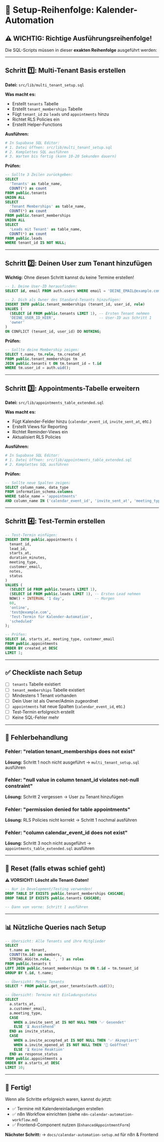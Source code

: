 # 🚀 Setup-Reihenfolge: Kalender-Automation

## ⚠️ WICHTIG: Richtige Ausführungsreihenfolge!

Die SQL-Scripts müssen in dieser **exakten Reihenfolge** ausgeführt werden:

---

## Schritt 1️⃣: Multi-Tenant Basis erstellen

**Datei:** `src/lib/multi_tenant_setup.sql`

**Was macht es:**
- Erstellt `tenants` Tabelle
- Erstellt `tenant_memberships` Tabelle
- Fügt `tenant_id` zu `leads` und `appointments` hinzu
- Richtet RLS Policies ein
- Erstellt Helper-Functions

**Ausführen:**
```bash
# In Supabase SQL Editor:
# 1. Datei öffnen: src/lib/multi_tenant_setup.sql
# 2. Komplettes SQL ausführen
# 3. Warten bis fertig (kann 10-20 Sekunden dauern)
```

**Prüfen:**
```sql
-- Sollte 3 Zeilen zurückgeben:
SELECT 
  'Tenants' as table_name, 
  COUNT(*) as count 
FROM public.tenants
UNION ALL
SELECT 
  'Tenant Memberships' as table_name, 
  COUNT(*) as count 
FROM public.tenant_memberships
UNION ALL
SELECT 
  'Leads mit Tenant' as table_name, 
  COUNT(*) as count 
FROM public.leads 
WHERE tenant_id IS NOT NULL;
```

---

## Schritt 2️⃣: Deinen User zum Tenant hinzufügen

**Wichtig:** Ohne diesen Schritt kannst du keine Termine erstellen!

```sql
-- 1. Deine User-ID herausfinden:
SELECT id, email FROM auth.users WHERE email = 'DEINE_EMAIL@example.com';

-- 2. Dich als Owner des Standard-Tenants hinzufügen:
INSERT INTO public.tenant_memberships (tenant_id, user_id, role)
VALUES (
  (SELECT id FROM public.tenants LIMIT 1), -- Ersten Tenant nehmen
  'DEINE_USER_ID_HIER',                    -- User-ID aus Schritt 1
  'owner'
)
ON CONFLICT (tenant_id, user_id) DO NOTHING;
```

**Prüfen:**
```sql
-- Sollte deine Membership zeigen:
SELECT t.name, tm.role, tm.created_at
FROM public.tenant_memberships tm
JOIN public.tenants t ON tm.tenant_id = t.id
WHERE tm.user_id = auth.uid();
```

---

## Schritt 3️⃣: Appointments-Tabelle erweitern

**Datei:** `src/lib/appointments_table_extended.sql`

**Was macht es:**
- Fügt Kalender-Felder hinzu (`calendar_event_id`, `invite_sent_at`, etc.)
- Erstellt Views für Reporting
- Richtet Reminder-Views ein
- Aktualisiert RLS Policies

**Ausführen:**
```bash
# In Supabase SQL Editor:
# 1. Datei öffnen: src/lib/appointments_table_extended.sql
# 2. Komplettes SQL ausführen
```

**Prüfen:**
```sql
-- Sollte neue Spalten zeigen:
SELECT column_name, data_type 
FROM information_schema.columns 
WHERE table_name = 'appointments' 
AND column_name IN ('calendar_event_id', 'invite_sent_at', 'meeting_type');
```

---

## Schritt 4️⃣: Test-Termin erstellen

```sql
-- Test-Termin einfügen:
INSERT INTO public.appointments (
  tenant_id,
  lead_id,
  starts_at,
  duration_minutes,
  meeting_type,
  customer_email,
  notes,
  status
)
VALUES (
  (SELECT id FROM public.tenants LIMIT 1),
  (SELECT id FROM public.leads LIMIT 1), -- Ersten Lead nehmen
  NOW() + INTERVAL '1 day',              -- Morgen
  60,
  'online',
  'test@example.com',
  'Test-Termin für Kalender-Automation',
  'scheduled'
);

-- Prüfen:
SELECT id, starts_at, meeting_type, customer_email 
FROM public.appointments 
ORDER BY created_at DESC 
LIMIT 1;
```

---

## ✅ Checkliste nach Setup

- [ ] `tenants` Tabelle existiert
- [ ] `tenant_memberships` Tabelle existiert
- [ ] Mindestens 1 Tenant vorhanden
- [ ] Dein User ist als Owner/Admin zugeordnet
- [ ] `appointments` hat neue Spalten (`calendar_event_id`, etc.)
- [ ] Test-Termin erfolgreich erstellt
- [ ] Keine SQL-Fehler mehr

---

## 🐛 Fehlerbehandlung

### Fehler: "relation tenant_memberships does not exist"
**Lösung:** Schritt 1 noch nicht ausgeführt → `multi_tenant_setup.sql` ausführen

### Fehler: "null value in column tenant_id violates not-null constraint"
**Lösung:** Schritt 2 vergessen → User zu Tenant hinzufügen

### Fehler: "permission denied for table appointments"
**Lösung:** RLS Policies nicht korrekt → Schritt 1 nochmal ausführen

### Fehler: "column calendar_event_id does not exist"
**Lösung:** Schritt 3 noch nicht ausgeführt → `appointments_table_extended.sql` ausführen

---

## 🔄 Reset (falls etwas schief geht)

**⚠️ VORSICHT: Löscht alle Tenant-Daten!**

```sql
-- Nur in Development/Testing verwenden!
DROP TABLE IF EXISTS public.tenant_memberships CASCADE;
DROP TABLE IF EXISTS public.tenants CASCADE;

-- Dann von vorne: Schritt 1 ausführen
```

---

## 📊 Nützliche Queries nach Setup

```sql
-- Übersicht: Alle Tenants und ihre Mitglieder
SELECT 
  t.name as tenant,
  COUNT(tm.id) as members,
  STRING_AGG(tm.role, ', ') as roles
FROM public.tenants t
LEFT JOIN public.tenant_memberships tm ON t.id = tm.tenant_id
GROUP BY t.id, t.name;

-- Übersicht: Meine Tenants
SELECT * FROM public.get_user_tenants(auth.uid());

-- Übersicht: Termine mit Einladungsstatus
SELECT 
  a.starts_at,
  a.customer_email,
  a.meeting_type,
  CASE 
    WHEN a.invite_sent_at IS NOT NULL THEN '✅ Gesendet'
    ELSE '⏳ Ausstehend'
  END as invite_status,
  CASE 
    WHEN a.invite_accepted_at IS NOT NULL THEN '✅ Akzeptiert'
    WHEN a.invite_opened_at IS NOT NULL THEN '👀 Geöffnet'
    ELSE '⏳ Keine Reaktion'
  END as response_status
FROM public.appointments a
ORDER BY a.starts_at DESC
LIMIT 10;
```

---

## 🎉 Fertig!

Wenn alle Schritte erfolgreich waren, kannst du jetzt:
- ✅ Termine mit Kalendereinladungen erstellen
- ✅ n8n Workflow einrichten (siehe `n8n-calendar-automation-workflow.md`)
- ✅ Frontend-Component nutzen (`EnhancedAppointmentForm`)

**Nächster Schritt:** → `docs/calendar-automation-setup.md` für n8n & Frontend

